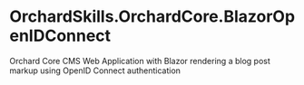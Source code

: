 # OrchardSkills.OrchardCore.BlazorOpenIDConnect
Orchard Core CMS Web Application with Blazor rendering a blog post markup using OpenID Connect authentication
